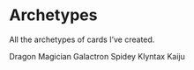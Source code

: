 # Archetypes

All the archetypes of cards I’ve created.


Dragon Magician
Galactron
Spidey
Klyntax
Kaiju
